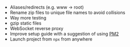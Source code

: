 - Aliases/redirects (e.g. www -> root)
- Rename zip files to unique file names to avoid collisions
- Way more testing
- gzip static files
- WebSocket reverse proxy
- Improve setup guide with a suggestion of using [PM2](https://pm2.io/)
- Launch project from `npx` from anywhere
